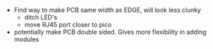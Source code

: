 * Find way to make PCB same width as EDGE, will look less clunky
	* ditch LED's
	* move RJ45 port closer to pico
* potentially make PCB double sided. Gives more flexibility in adding modules

